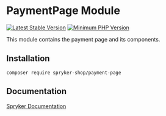 # PaymentPage Module
[![Latest Stable Version](https://poser.pugx.org/spryker-shop/payment-page/v/stable.svg)](https://packagist.org/packages/spryker-shop/payment-page)
[![Minimum PHP Version](https://img.shields.io/badge/php-%3E%3D%208.0-8892BF.svg)](https://php.net/)

This module contains the payment page and its components.

## Installation

```
composer require spryker-shop/payment-page
```

## Documentation

[Spryker Documentation](https://docs.spryker.com)
